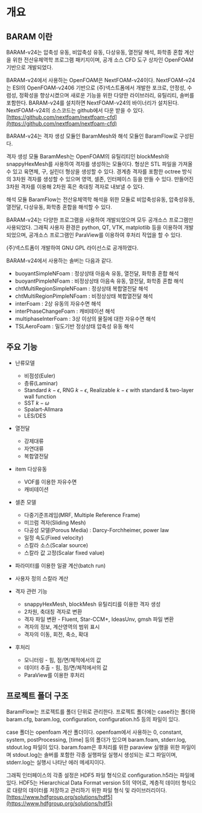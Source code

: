 # 개요

## BARAM 이란

BARAM-v24는 압축성 유동, 비압축성 유동, 다상유동, 열전달 해석, 화학종 혼합 계산을 위한 전산유체역학 프로그램 패키지이며, 공개 소스 CFD 도구 상자인 OpenFOAM 기반으로 개발되었다.

BARAM-v24에서 사용하는 OpenFOAM은 NextFOAM-v24이다. NextFOAM-v24는 ESI의 OpenFOAM-v2406 기반으로 (주)넥스트폼에서 개발한 포크로, 안정성, 수렴성, 정확성을 향상시켰으며 새로운 기능을 위한 다양한 라이브러리, 유틸리티, 솔버를 포함한다. BARAM-v24를 설치하면 NextFOAM-v24의 바이너리가 설치된다. NextFOAM-v24의 소스코드는 github에서 다운 받을 수 있다. [https://github.com/nextfoam/nextfoam-cfd](https://github.com/nextfoam/nextfoam-cfd) 

BARAM-v24는 격자 생성 모듈인 BaramMesh와 해석 모듈인 BaramFlow로 구성된다.

격자 생성 모듈 BaramMesh는 OpenFOAM의 유틸리티인 blockMesh와 snappyHexMesh를 사용하여 격자를 생성하는 모듈이다. 형상은 STL 파일을 가져올 수 있고 육면체, 구, 실린더 형상을 생성할 수 있다. 경계층 격자를 포함한 octree 방식의 3차원 격자를 생성할 수 있으며 영역, 셀존, 인터페이스 등을 만들 수 있다. 만들어진 3차원 격자를 이용해 2차원 혹은 축대칭 격자로 내보낼 수 있다.

해석 모듈 BaramFlow는 전산유체역학 해석을 위한 모듈로 비압축성유동, 압축성유동, 열전달, 다상유동, 화학종 혼합을 해석할 수 있다.

BARAM-v24는 다양한 프로그램을 사용하여 개발되었으며 모두 공개소스 프로그램만 사용되었다. 그래픽 사용자 환경은 python, QT, VTK, matplotlib 등을 이용하여 개발 되었으며, 공개소스 프로그램인 ParaView를 이용하여 후처리 작업을 할 수 있다.

(주)넥스트폼이 개발하여 GNU GPL 라이선스로 공개하였다.

BARAM-v24에서 사용하는 솔버는 다음과 같다. 

* buoyantSimpleNFoam : 정상상태 아음속 유동, 열전달, 화학종 혼합 해석
* buoyantPimpleNFoam : 비정상상태 아음속 유동, 열전달, 화학종 혼합 해석
* chtMultiRegionSimpleNFoam : 정상상태 복합열전달 해석
* chtMultiRegionPimpleNFoam : 비정상상태 복합열전달 해석
* interFoam : 2상 유동의 자유수면 해석
* interPhaseChangeFoam : 캐비테이션 해석
* multiphaseInterFoam : 3상 이상의 물질에 대한 자유수면 해석
* TSLAeroFoam : 밀도기반 정상상태 압축성 유동 해석

  
## 주요 기능

* 난류모델
    + 비점성(Euler)
    + 층류(Laminar)
    + Standard $k-\epsilon$, RNG $k-\epsilon$, Realizable $k-\epsilon$ with standard & two-layer wall function
    + SST $k-\omega$
    + Spalart-Allmara 
    + LES/DES
  
* 열전달
    + 강제대류
    + 자연대류
    + 복합열전달

* item 다상유동
    + VOF를 이용한 자유수면
    + 캐비테이션 
    
* 셀존 모델
    +  다중기준프레임(MRF, Multiple Reference Frame)
    +  미끄럼 격자(Sliding Mesh)
    +  다공성 모델(Porous Media) : Darcy-Forchheimer, power law
    +  일정 속도(Fixed velocity)
    +  스칼라 소스(Scalar source)
    +  스칼라 값 고정(Scalar fixed value)


* 파라미터를 이용한 일괄 계산(batch run)
  
* 사용자 정의 스칼라 계산
  
* 격자 관련 기능
    + snappyHexMesh, blockMesh 유틸리티를 이용한 격자 생성
    + 2차원, 축대칭 격자로 변환
    + 격자 파일 변환 - Fluent, Star-CCM+, IdeasUnv, gmsh 파일 변환
    + 격자의 정보, 계산영역의 범위 표시
    + 격자의 이동, 회전, 축소, 확대

* 후처리
    + 모니터링 - 힘, 점/면/체적에서의 값 
    + 데이터 추출 - 힘, 점/면/체적에서의 값 
    + ParaView를 이용한 후처리

## 프로젝트 폴더 구조

BaramFlow는 프로젝트를 폴더 단위로 관리한다. 프로젝트 폴더에는 case라는 폴더와 baram.cfg, baram.log, configuration, configuration.h5 등의 파일이 있다.

case 폴더는 openfoam 계산 폴더이다. openfoam에서 사용하는 0, constant, system, postProcessing, [time] 등의 폴더가 있으며 baram.foam, stderr.log, stdout.log 파일이 있다. baram.foam은 후처리를 위한 paraview 실행을 위한 파일이며 stdout.log는 솔버를 포함한 각종 실행파일 실행시 생성되는 로그 파일이며, stderr.log는 실행시 나타난 에러 메세지이다.

그래픽 인터페이스의 각종 설정은 HDF5 파일 형식으로 configuration.h5라는 파일에 있다. HDF5는 Hierarchical Data Format version 5의 약어로, 계층적 데이터 형식으로 대량의 데이터를 저장하고 관리하기 위한 파일 형식 및 라이브러리이다. [https://www.hdfgroup.org/solutions/hdf5](https://www.hdfgroup.org/solutions/hdf5) 



 


 
  


